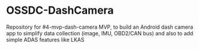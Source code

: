 # OSSDC-DashCamera
Repository for #4-mvp-dash-camera MVP, to build an Android dash camera app to simplify data collection (image, IMU, OBD2/CAN bus) and also to add simple ADAS features like LKAS
